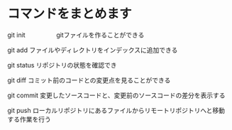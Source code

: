 # コマンドをまとめます
git init　　　　　gitファイルを作ることができる

git add          ファイルやディレクトリをインデックスに追加できる

git status       リポジトリの状態を確認でき

git diff         コミット前のコードとの変更点を見ることができる

git commit       変更したソースコードと、変更前のソースコードの差分を表示する

git push         ローカルリポジトリにあるファイルからリモートリポジトリへと移動する作業を行う
